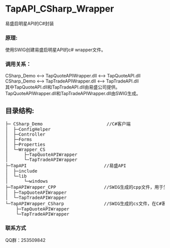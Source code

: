 TapAPI_CSharp_Wrapper
=====================

易盛启明星API的C#封装

### 原理:
  使用SWIG创建易盛启明星API的c# wrapper文件。

### 调用关系：
  CSharp_Demo <--> TapQuoteAPIWrapper.dll <--> TapQuoteAPI.dll<br />
  CSharp_Demo <--> TapTradeAPIWrapper.dll <--> TapTradeAPI.dll<br />
  其中TapQuoteAPI.dll和TapTradeAPI.dll由易盛公司提供。<br />
  TapQuoteAPIWrapper.dll和TapTradeAPIWrapper.dll由SWIG生成。<br />


目录结构:
---
<pre>
├─ CSharp_Demo                        //C#客户端
│  ├─ConfigHelper
│  ├─Controller
│  ├─Forms
│  ├─Properties
│  └─Wrapper_CS
│      ├─TapQuoteAPIWrapper
│      └─TapTradeAPIWrapper
├─TapAPI                             //易盛API
│  ├─include
│  └─lib
│      └─windows
├─TapAPIWrapper_CPP                  //SWIG生成的cpp文件，用于生成xxxWrapper.dll
│  ├─TapQuoteAPIWrapper
│  └─TapTradeAPIWrapper
└─TapAPIWrapper_CSharp               //SWIG生成的cs文件，在C#客户端中引用
    ├─TapQuoteAPIWrapper
    └─TapTradeAPIWrapper
</pre>

### 联系方式
QQ群：253509842